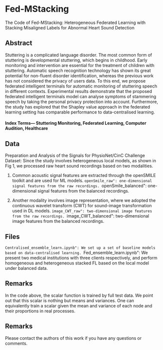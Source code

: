 # Fed-MStacking
The Code of Fed-MStacking: Heterogeneous Federated Learning with Stacking Misaligned Labels for Abnormal Heart Sound  Detection

## Abstract
Stuttering is a complicated language disorder. The most common  form of stuttering is developmental stuttering, which begins  in childhood. Early monitoring and intervention are essential  for the treatment of children with stuttering. Automatic  speech recognition technology has shown its great potential  for non-fluent disorder identification, whereas the previous  work has not considered the privacy of users  data. To  this end, we propose federated intelligent terminals for automatic  monitoring of stuttering speech in different contexts.  Experimental results demonstrate that the proposed federated  intelligent terminals model can analyse symptoms of stammering  speech by taking the personal privacy protection into  account. Furthermore, the study has explored that the Shapley  value approach in the federated learning setting has comparable  performance to data-centralised learning.

#### Index Terms— Stuttering Monitoring, Federated Learning, Computer Audition, Healthcare

## Data
Preparation and Analysis of the Signals for PhysioNet/CinC Challenge Dataset:
Since the study involves heterogeneous local models, as shown in Fig 1, we processed raw heart sound recordings based on two modalities. 
1) Common acoustic signal features are extracted through the openSMILE toolkit and are used for ML models.
``openSmile_raw": one-dimensional signal features from the raw recordings.
``openSmile_balanced": one-dimensional signal features from the balanced recordings.

2) Another modality involves image representation, where we adopted the continuous wavelet transform (CWT) for sound-image transformation used in DL models. 
``image_CWT_raw": two-dimensional image features from the raw recordings.
``image_CWT_balanced": two-dimensional image features from the balanced recordings.

## Files
``Centralised_ensemble_learn.ipynb": We set up a set of baseline models based on data-centralised learning.
``Fed_ensemble_learn.ipynb": We present two medical institutions with three clients respectively, and perform homogeneous and heterogeneous stacked FL based on the local model under balanced data. 

## Remarks
In the code above, the scalar function is trained by full test data. We point out that this scalar is nothing but means and variances. One can equivalently train a scalar given the mean and variance of each node and their proportions in real processes.

## Remarks
Please contact the authors of this work if you have any questions or comments.

